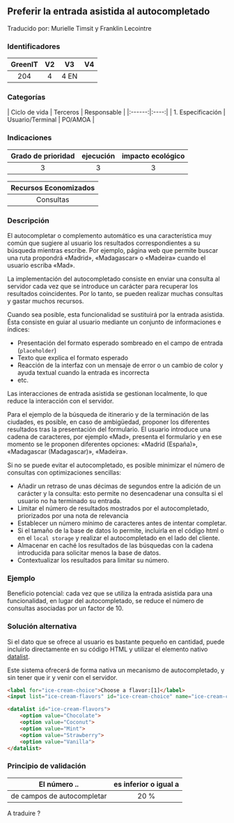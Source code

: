## Preferir la entrada asistida al autocompletado
Traducido por: Murielle Timsit y Franklin Lecointre

### Identificadores

| GreenIT | V2  | V3 | V4  |
|:-------:|:----:|:----:|:----:|
| 204   | 4  | 4  EN|

### Categorías

| Ciclo de vida | Terceros | Responsable |
|:------:|:----:|
| 1. Especificación | Usuario/Terminal | PO/AMOA |

### Indicaciones

| Grado de prioridad  | ejecución  | impacto ecológico   |
|:-------------------:|:-------------------------:|:---------------------:|
| 3 | 3 | 3 |

|Recursos Economizados   |
|:----------------------------------------------------------:|
| Consultas   |

### Descripción

El autocompletar o complemento automático es una característica muy común que sugiere al usuario los resultados correspondientes a su búsqueda mientras escribe. Por ejemplo, página web que permite buscar una ruta propondrá «Madrid», «Madagascar» o «Madeira» cuando el usuario escriba «Mad».

La implementación del autocompletado consiste en enviar una consulta al servidor cada vez que se introduce un carácter para recuperar los resultados coincidentes. Por lo tanto, se pueden realizar muchas consultas y gastar muchos recursos.

Cuando sea posible, esta funcionalidad se sustituirá por la entrada asistida.
Ésta consiste en guiar al usuario mediante un conjunto de informaciones e índices:
 - Presentación del formato esperado sombreado en el campo de entrada (`placeholder`)
 - Texto que explica el formato esperado
 - Reacción de la interfaz con un mensaje de error o un cambio de color y ayuda textual cuando la entrada es incorrecta
 - etc.

Las interacciones de entrada asistida se gestionan localmente, lo que reduce la interacción con el servidor.

Para el ejemplo de la búsqueda de itinerario y de la terminación de las ciudades, es posible, en caso de ambigüedad, proponer los diferentes resultados tras la presentación del formulario. El usuario introduce una cadena de caracteres, por ejemplo «Mad», presenta el formulario y en ese momento se le proponen diferentes opciones: «Madrid (España)», «Madagascar (Madagascar)», «Madeira».

Si no se puede evitar el autocompletado, es posible minimizar el número de consultas con optimizaciones sencillas:
 - Añadir un retraso de unas décimas de segundos entre la adición de un carácter y la consulta: esto permite no desencadenar una consulta si el usuario no ha terminado su entrada.
 - Limitar el número de resultados mostrados por el autocompletado, priorizados por una nota de relevancia
 - Establecer un número mínimo de caracteres antes de intentar completar.
 - Si el tamaño de la base de datos lo permite, incluirla en el código html o en el `local storage` y realizar el autocompletado en el lado del cliente.
 - Almacenar en caché los resultados de las búsquedas con la cadena introducida para solicitar menos la base de datos.
 - Contextualizar los resultados para limitar su número.

### Ejemplo

Beneficio potencial: cada vez que se utiliza la entrada asistida para una funcionalidad, en lugar del autocompletado, se reduce el número de consultas asociadas por un factor de 10.

### Solución alternativa

Si el dato que se ofrece al usuario es bastante pequeño en cantidad, puede incluirlo directamente en su código HTML y utilizar el elemento nativo [datalist](https://developer.mozilla.org/fr/docs/Web/HTML/Element/datalist).

Este sistema ofrecerá de forma nativa un mecanismo de autocompletado, y sin tener que ir y venir con el servidor.

```html
<label for="ice-cream-choice">Choose a flavor:[1]</label>
<input list="ice-cream-flavors" id="ice-cream-choice" name="ice-cream-choice" />

<datalist id="ice-cream-flavors">
	<option value="Chocolate">
	<option value="Coconut">
	<option value="Mint">
	<option value="Strawberry">
	<option value="Vanilla">
</datalist>
```

### Principio de validación

| El número ..   | es inferior o igual a   |  
|-------------------|:-------------------------:|
| de campos de autocompletar  | 20 % |


A traduire ?
